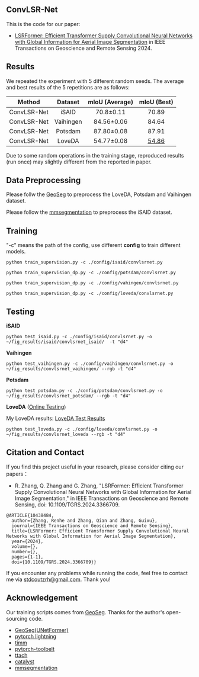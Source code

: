 ## ConvLSR-Net
This is the code for our paper:

* [LSRFormer: Efficient Transformer Supply Convolutional Neural Networks with Global Information for Aerial Image Segmentation](https://ieeexplore.ieee.org/document/10438484) in IEEE Transactions on Geoscience and Remote Sensing 2024.

  
## Results

We repeated the experiment with 5 different random seeds. The average and best results of the 5 repetitions are as follows:

|    Method     |  Dataset  |  mIoU (Average) | mIoU (Best) |
|:-------------:|:---------:|:-----:|:-----:|
|  ConvLSR-Net   |   iSAID   |  70.8±0.11  | 70.89 |
|  ConvLSR-Net   | Vaihingen |  84.56±0.06 | 84.64 |
|  ConvLSR-Net   |  Potsdam  |  87.80±0.08 | 87.91 |
|  ConvLSR-Net   |  LoveDA   |  54.77±0.08 | [54.86](https://codalab.lisn.upsaclay.fr/my/competition/submission/340641/detailed_results)|

Due to some random operations in the training stage, reproduced results (run once) may slightly different from the reported in paper.


## Data Preprocessing

Please follw the [GeoSeg](https://github.com/WangLibo1995/GeoSeg) to preprocess the LoveDA, Potsdam and Vaihingen dataset.

Please follow the [mmsegmentation](https://github.com/open-mmlab/mmsegmentation/blob/main/docs/en/user_guides/2_dataset_prepare.md#isaid) to preprocess the iSAID dataset. 



## Training

"-c" means the path of the config, use different **config** to train different models.

```shell
python train_supervision.py -c ./config/isaid/convlsrnet.py
```

```shell
python train_supervision_dp.py -c ./config/potsdam/convlsrnet.py
```

```shell
python train_supervision_dp.py -c ./config/vahingen/convlsrnet.py
```

```shell
python train_supervision_dp.py -c ./config/loveda/convlsrnet.py
```

## Testing

**iSAID** 
```shell
python test_isaid.py -c ./config/isaid/convlsrnet.py -o ~/fig_results/isaid/convlsrnet_isaid/  -t "d4"
```

**Vaihingen**
```shell
python test_vaihingen.py -c ./config/vaihingen/convlsrnet.py -o ~/fig_results/convlsrnet_vaihingen/ --rgb -t "d4"
```

**Potsdam**
```shell
python test_potsdam.py -c ./config/potsdam/convlsrnet.py -o ~/fig_results/convlsrnet_potsdam/ --rgb -t "d4"
```

**LoveDA** ([Online Testing](https://codalab.lisn.upsaclay.fr/competitions/421))

My LoveDA results: [LoveDA Test Results](https://codalab.lisn.upsaclay.fr/my/competition/submission/340641/detailed_results/)

```shell
python test_loveda.py -c ./config/loveda/convlsrnet.py -o ~/fig_results/convlsrnet_loveda --rgb -t "d4"
```


## Citation and Contact

If you find this project useful in your research, please consider citing our papers：

* R. Zhang, Q. Zhang and G. Zhang, "LSRFormer: Efficient Transformer Supply Convolutional Neural Networks with Global Information for Aerial Image Segmentation," in IEEE Transactions on Geoscience and Remote Sensing, doi: 10.1109/TGRS.2024.3366709.

```shell
@ARTICLE{10438484,
  author={Zhang, Renhe and Zhang, Qian and Zhang, Guixu},
  journal={IEEE Transactions on Geoscience and Remote Sensing}, 
  title={LSRFormer: Efficient Transformer Supply Convolutional Neural Networks with Global Information for Aerial Image Segmentation}, 
  year={2024},
  volume={},
  number={},
  pages={1-1},
  doi={10.1109/TGRS.2024.3366709}}
```

If you encounter any problems while running the code, feel free to contact me via [stdcoutzrh@gmail.com](stdcoutzrh@gmail.com). Thank you!


## Acknowledgement

Our training scripts comes from [GeoSeg](https://github.com/WangLibo1995/GeoSeg). Thanks for the author's open-sourcing code.
- [GeoSeg(UNetFormer)](https://github.com/WangLibo1995/GeoSeg)
- [pytorch lightning](https://www.pytorchlightning.ai/)
- [timm](https://github.com/rwightman/pytorch-image-models)
- [pytorch-toolbelt](https://github.com/BloodAxe/pytorch-toolbelt)
- [ttach](https://github.com/qubvel/ttach)
- [catalyst](https://github.com/catalyst-team/catalyst)
- [mmsegmentation](https://github.com/open-mmlab/mmsegmentation)
